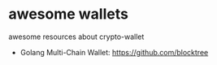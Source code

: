 # awesome wallets
awesome resources about crypto-wallet

- Golang Multi-Chain Wallet:
  https://github.com/blocktree

